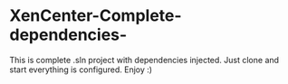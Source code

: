 XenCenter-Complete-dependencies-
================================

This is complete .sln project with dependencies injected. Just clone and start everything is configured. Enjoy :)
